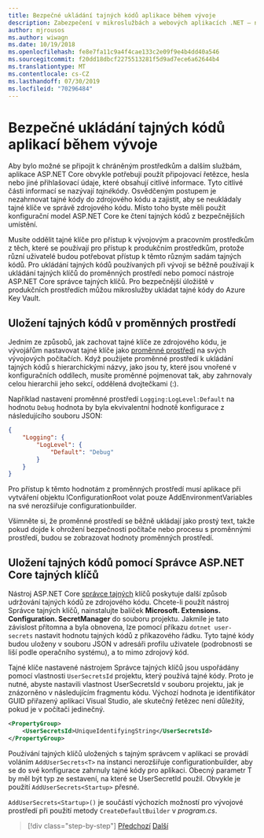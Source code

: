 ```yaml
---
title: Bezpečné ukládání tajných kódů aplikace během vývoje
description: Zabezpečení v mikroslužbách a webových aplikacích .NET – neukládejte tajné klíče vaší aplikace jako hesla, připojovací řetězce nebo klíče rozhraní API ve správě zdrojového kódu. Seznamte se s možnostmi, které můžete použít v ASP.NET Core, zejména musíte pochopit, jak se má řídit uživatel. tajné kódy.
author: mjrousos
ms.author: wiwagn
ms.date: 10/19/2018
ms.openlocfilehash: fe8e7fa11c9a4f4cae133c2e09f9e4b4dd40a546
ms.sourcegitcommit: f20dd18dbcf2275513281f5d9ad7ece6a62644b4
ms.translationtype: MT
ms.contentlocale: cs-CZ
ms.lasthandoff: 07/30/2019
ms.locfileid: "70296484"
---
```

# <a name="store-application-secrets-safely-during-development"></a>Bezpečné ukládání tajných kódů aplikací během vývoje

Aby bylo možné se připojit k chráněným prostředkům a dalším službám, aplikace ASP.NET Core obvykle potřebují použít připojovací řetězce, hesla nebo jiné přihlašovací údaje, které obsahují citlivé informace. Tyto citlivé části informací se nazývají *tajné*kódy. Osvědčeným postupem je nezahrnovat tajné kódy do zdrojového kódu a zajistit, aby se neukládaly tajné klíče ve správě zdrojového kódu. Místo toho byste měli použít konfigurační model ASP.NET Core ke čtení tajných kódů z bezpečnějších umístění.

Musíte oddělit tajné klíče pro přístup k vývojovým a pracovním prostředkům z těch, které se používají pro přístup k produkčním prostředkům, protože různí uživatelé budou potřebovat přístup k těmto různým sadám tajných kódů. Pro ukládání tajných kódů používaných při vývoji se běžně používají k ukládání tajných klíčů do proměnných prostředí nebo pomocí nástroje ASP.NET Core správce tajných klíčů. Pro bezpečnější úložiště v produkčních prostředích můžou mikroslužby ukládat tajné kódy do Azure Key Vault.

## <a name="store-secrets-in-environment-variables"></a>Uložení tajných kódů v proměnných prostředí

Jedním ze způsobů, jak zachovat tajné klíče ze zdrojového kódu, je vývojářům nastavovat tajné klíče jako [proměnné prostředí](/aspnet/core/security/app-secrets#environment-variables) na svých vývojových počítačích. Když použijete proměnné prostředí k ukládání tajných kódů s hierarchickými názvy, jako jsou ty, které jsou vnořené v konfiguračních oddílech, musíte proměnné pojmenovat tak, aby zahrnovaly celou hierarchii jeho sekcí, oddělená dvojtečkami (:).

Například nastavení proměnné prostředí `Logging:LogLevel:Default` na hodnotu `Debug` hodnota by byla ekvivalentní hodnotě konfigurace z následujícího souboru JSON:

```json
{
    "Logging": {
        "LogLevel": {
            "Default": "Debug"
        }
    }
}
```

Pro přístup k těmto hodnotám z proměnných prostředí musí aplikace při vytváření objektu IConfigurationRoot volat pouze AddEnvironmentVariables na své nerozšiřuje configurationbuilder.

Všimněte si, že proměnné prostředí se běžně ukládají jako prostý text, takže pokud dojde k ohrožení bezpečnosti počítače nebo procesu s proměnnými prostředí, budou se zobrazovat hodnoty proměnných prostředí.

## <a name="store-secrets-with-the-aspnet-core-secret-manager"></a>Uložení tajných kódů pomocí Správce ASP.NET Core tajných klíčů

Nástroj ASP.NET Core [správce tajných](/aspnet/core/security/app-secrets#secret-manager) klíčů poskytuje další způsob udržování tajných kódů ze zdrojového kódu. Chcete-li použít nástroj Správce tajných klíčů, nainstalujte balíček **Microsoft. Extensions. Configuration. SecretManager** do souboru projektu. Jakmile je tato závislost přítomna a byla obnovena, lze pomocí příkazu `dotnet user-secrets` nastavit hodnotu tajných kódů z příkazového řádku. Tyto tajné kódy budou uloženy v souboru JSON v adresáři profilu uživatele (podrobnosti se liší podle operačního systému), a to mimo zdrojový kód.

Tajné klíče nastavené nástrojem Správce tajných klíčů jsou uspořádány pomocí vlastnosti `UserSecretsId` projektu, který používá tajné kódy. Proto je nutné, abyste nastavili vlastnost UserSecretsId v souboru projektu, jak je znázorněno v následujícím fragmentu kódu. Výchozí hodnota je identifikátor GUID přiřazený aplikací Visual Studio, ale skutečný řetězec není důležitý, pokud je v počítači jedinečný.

```xml
<PropertyGroup>
    <UserSecretsId>UniqueIdentifyingString</UserSecretsId>
</PropertyGroup>
```

Používání tajných klíčů uložených s tajným správcem v aplikaci se provádí voláním `AddUserSecrets<T>` na instanci nerozšiřuje configurationbuilder, aby se do své konfigurace zahrnuly tajné kódy pro aplikaci. Obecný parametr T by měl být typ ze sestavení, na které se UserSecretId použil. Obvykle je použití `AddUserSecrets<Startup>` přesné.

`AddUserSecrets<Startup>()` je součástí výchozích možností pro vývojové prostředí při použití metody `CreateDefaultBuilder` v *program.cs*.

>[!div class="step-by-step"]
>[Předchozí](authorization-net-microservices-web-applications.md)
>[Další](azure-key-vault-protects-secrets.md)
